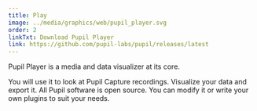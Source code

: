 ```yaml
---
title: Play
image: ../media/graphics/web/pupil_player.svg
order: 2
linkTxt: Download Pupil Player
link: https://github.com/pupil-labs/pupil/releases/latest
---
```

Pupil Player is a media and data visualizer at its core. 

You will use it to look at Pupil Capture recordings. Visualize your data and export it. All Pupil software is open source. You can modify it or write your own plugins to suit your needs.
